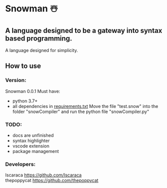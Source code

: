 # Snowman ☃️
## A language designed to be a gateway into syntax based programming.

A language designed for simplicity.


## How to use
### Version:
Snowman 0.0.1
Must have: 
- python 3.7+
- all dependencies in [requirements.txt](requirements.txt)
Move the file "test.snow" into the folder "snowCompiler" and run the python file "snowCompiler.py"

### TODO:
- docs are unfinished
- syntax highlighter
- vscode extension
- package management

### Developers:
Iscaraca https://github.com/Iscaraca <br />
thepoppycat https://github.com/thepoppycat
